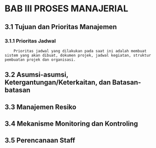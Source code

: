 # BAB III PROSES MANAJERIAL

## 3.1 Tujuan dan Prioritas Manajemen
### 3.1.1 Prioritas Jadwal
        Prioritas jadwal yang dilakukan pada saat ini adalah membuat sistem yang akan dibuat, dokumen projek, jadwal kegiatan, struktur pembuatan projek dan organisasi.
## 3.2 Asumsi-asumsi, Ketergantungan/Keterkaitan, dan Batasan-batasan
## 3.3 Manajemen Resiko
## 3.4 Mekanisme Monitoring dan Kontroling
## 3.5 Perencanaan Staff
